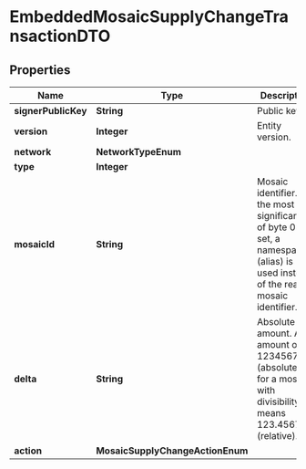 

# EmbeddedMosaicSupplyChangeTransactionDTO


## Properties

| Name | Type | Description | Notes |
|------------ | ------------- | ------------- | -------------|
|**signerPublicKey** | **String** | Public key. |  |
|**version** | **Integer** | Entity version. |  |
|**network** | **NetworkTypeEnum** |  |  |
|**type** | **Integer** |  |  |
|**mosaicId** | **String** | Mosaic identifier. If the most significant bit of byte 0 is set, a namespaceId (alias) is used instead of the real mosaic identifier.  |  |
|**delta** | **String** | Absolute amount. An amount of 123456789 (absolute) for a mosaic with divisibility 6 means 123.456789 (relative). |  |
|**action** | **MosaicSupplyChangeActionEnum** |  |  |



